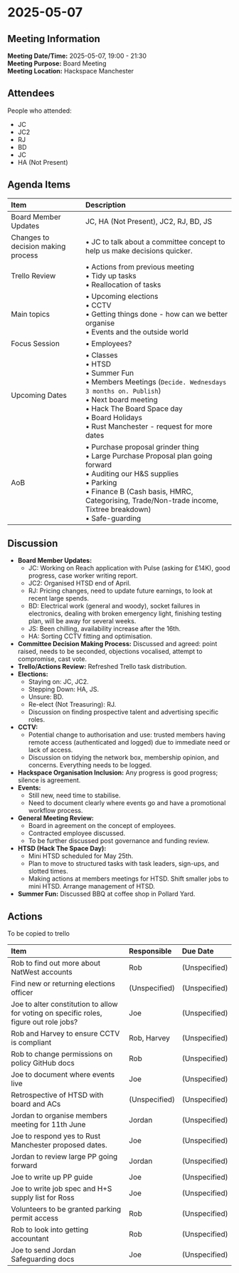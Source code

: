 # 2025-05-07
## Meeting Information
**Meeting Date/Time:** 2025-05-07, 19:00 - 21:30  
**Meeting Purpose:** Board Meeting  
**Meeting Location:** Hackspace Manchester  

## Attendees
People who attended:

- JC
- JC2
- RJ
- BD
- JC
- HA (Not Present)

## Agenda Items

| Item                 | Description                                                                                                                                                                      |
| :------------------- | :------------------------------------------------------------------------------------------------------------------------------------------------------------------------------- |
| Board Member Updates | JC, HA (Not Present), JC2, RJ, BD, JS                                                                                                                                |
| Changes to decision making process        | • JC to talk about a committee concept to help us make decisions quicker.   |
| Trello Review        | • Actions from previous meeting<br>• Tidy up tasks<br>• Reallocation of tasks                                                                                                       |
| Main topics        | • Upcoming elections<br>• CCTV<br>• Getting things done - how can we better organise<br>• Events and the outside world                     |
| Focus Session        | • Employees?                                                                                                                                                                     |
| Upcoming Dates       | • Classes<br> • HTSD<br> • Summer Fun<br> • Members Meetings (`Decide. Wednesdays 3 months on. Publish`)<br> • Next board meeting<br> • Hack The Board Space day<br> • Board Holidays<br> • Rust Manchester - request for more dates |
| AoB                  | • Purchase proposal grinder thing<br>• Large Purchase Proposal plan going forward<br>• Auditing our H&S supplies<br>• Parking<br>• Finance B (Cash basis, HMRC, Categorising, Trade/Non-trade income, Tixtree breakdown)<br>• Safe-guarding |

## Discussion
* **Board Member Updates:**
    * JC: Working on Reach application with Pulse (asking for £14K), good progress, case worker writing report.
    * JC2: Organised HTSD end of April.
    * RJ: Pricing changes, need to update future earnings, to look at recent large spends.
    * BD: Electrical work (general and woody), socket failures in electronics, dealing with broken emergency light, finishing testing plan, will be away for several weeks.
    * JS: Been chilling, availability increase after the 16th.
    * HA: Sorting CCTV fitting and optimisation.
* **Committee Decision Making Process:** Discussed and agreed: point raised, needs to be seconded, objections vocalised, attempt to compromise, cast vote.
* **Trello/Actions Review:** Refreshed Trello task distribution.
* **Elections:**
    * Staying on: JC, JC2.
    * Stepping Down: HA, JS.
    * Unsure: BD.
    * Re-elect (Not Treasuring): RJ.
    * Discussion on finding prospective talent and advertising specific roles.
* **CCTV:**
    * Potential change to authorisation and use: trusted members having remote access (authenticated and logged) due to immediate need or lack of access.
    * Discussion on tidying the network box, membership opinion, and concerns. Everything needs to be logged.
* **Hackspace Organisation Inclusion:** Any progress is good progress; silence is agreement.
* **Events:**
    * Still new, need time to stabilise.
    * Need to document clearly where events go and have a promotional workflow process.
* **General Meeting Review:**
    * Board in agreement on the concept of employees.
    * Contracted employee discussed.
    * To be further discussed post governance and funding review.
* **HTSD (Hack The Space Day):**
    * Mini HTSD scheduled for May 25th.
    * Plan to move to structured tasks with task leaders, sign-ups, and slotted times.
    * Making actions at members meetings for HTSD. Shift smaller jobs to mini HTSD. Arrange management of HTSD.
* **Summer Fun:** Discussed BBQ at coffee shop in Pollard Yard.

## Actions
To be copied to trello

| Item                                                          | Responsible   | Due Date      |
| :------------------------------------------------------------ | :------------ | :------------ |
| Rob to find out more about NatWest accounts                   | Rob           | (Unspecified) |
| Find new or returning elections officer                     | (Unspecified) | (Unspecified) |
| Joe to alter constitution to allow for voting on specific roles, figure out role jobs? | Joe           | (Unspecified) |
| Rob and Harvey to ensure CCTV is compliant                    | Rob, Harvey   | (Unspecified) |
| Rob to change permissions on policy GitHub docs               | Rob           | (Unspecified) |
| Joe to document where events live                             | Joe           | (Unspecified) |
| Retrospective of HTSD with board and ACs                      | (Unspecified) | (Unspecified) |
| Jordan to organise members meeting for 11th June              | Jordan        | (Unspecified) |
| Joe to respond yes to Rust Manchester proposed dates.         | Joe           | (Unspecified) |
| Jordan to review large PP going forward                       | Jordan        | (Unspecified) |
| Joe to write up PP guide                                      | Joe           | (Unspecified) |
| Joe to write job spec and H+S supply list for Ross            | Joe           | (Unspecified) |
| Volunteers to be granted parking permit access                | Rob           | (Unspecified) |
| Rob to look into getting accountant                           | Rob           | (Unspecified) |
| Joe to send Jordan Safeguarding docs                          | Joe           | (Unspecified) |